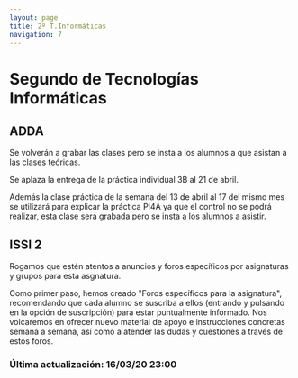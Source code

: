 ```yaml
---
layout: page
title: 2º T.Informáticas
navigation: 7
---
```


# Segundo de Tecnologías Informáticas


## ADDA

Se volverán a grabar las clases pero se insta a los alumnos a que asistan a las clases teóricas.

Se aplaza la entrega de la práctica individual 3B al 21 de abril.

Además la clase práctica de la semana del 13 de abril al 17 del mismo mes se utilizará para explicar la práctica PI4A ya que el control no se podrá realizar, esta clase será grabada pero se insta a los alumnos a asistir.

## ISSI 2

Rogamos que estén atentos a anuncios y foros específicos por asignaturas y grupos para esta asgnatura.

Como primer paso, hemos creado "Foros específicos para la asignatura", recomendando que cada alumno se suscriba a ellos (entrando y pulsando en la opción de suscripción) para estar puntualmente informado. Nos volcaremos en ofrecer nuevo material de apoyo e instrucciones concretas semana a semana, así como a atender las dudas y cuestiones a través de estos foros.


### Última actualización: 16/03/20 23:00

